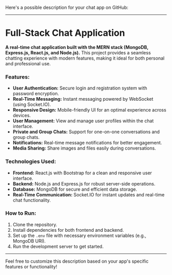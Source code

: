 Here's a possible description for your chat app on GitHub:

---

# Full-Stack Chat Application

**A real-time chat application built with the MERN stack (MongoDB, Express.js, React.js, and Node.js).** This project provides a seamless chatting experience with modern features, making it ideal for both personal and professional use.

### Features:
- **User Authentication:** Secure login and registration system with password encryption.
- **Real-Time Messaging:** Instant messaging powered by WebSocket (using Socket.IO).
- **Responsive Design:** Mobile-friendly UI for an optimal experience across devices.
- **User Management:** View and manage user profiles within the chat interface.
- **Private and Group Chats:** Support for one-on-one conversations and group chats.
- **Notifications:** Real-time message notifications for better engagement.
- **Media Sharing:** Share images and files easily during conversations.

### Technologies Used:
- **Frontend:** React.js with Bootstrap for a clean and responsive user interface.
- **Backend:** Node.js and Express.js for robust server-side operations.
- **Database:** MongoDB for secure and efficient data storage.
- **Real-Time Communication:** Socket.IO for instant updates and real-time chat functionality.

### How to Run:
1. Clone the repository.
2. Install dependencies for both frontend and backend.
3. Set up the `.env` file with necessary environment variables (e.g., MongoDB URI).
4. Run the development server to get started.

---

Feel free to customize this description based on your app's specific features or functionality!
